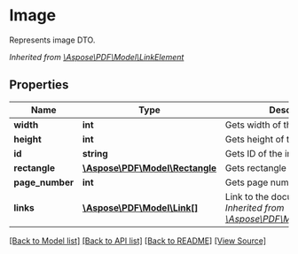 ﻿# Image
Represents image DTO.

*Inherited from [\Aspose\PDF\Model\LinkElement](LinkElement.md)*
## Properties
Name | Type | Description | Notes
------------ | ------------- | ------------- | -------------
**width** | **int** | Gets width of the image. | [optional]
**height** | **int** | Gets height of the image. | [optional]
**id** | **string** | Gets ID of the image. | [optional]
**rectangle** | [**\Aspose\PDF\Model\Rectangle**](Rectangle.md) | Gets rectangle of the image. | [optional]
**page_number** | **int** | Gets page number. | [optional]
**links** | [**\Aspose\PDF\Model\Link[]**](Link.md) | Link to the document.<br />*Inherited from [\Aspose\PDF\Model\LinkElement](LinkElement.md)* | [optional]

[[Back to Model list]](../README.md#documentation-for-models) [[Back to API list]](../README.md#documentation-for-api-endpoints) [[Back to README]](../README.md) [[View Source]](../src/Aspose/PDF/Model/Image.php)


